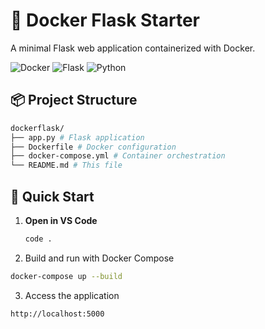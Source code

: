 # 🐳 Docker Flask Starter

A minimal Flask web application containerized with Docker.

![Docker](https://img.shields.io/badge/Docker-2CA5E0?style=flat&logo=docker&logoColor=white)
![Flask](https://img.shields.io/badge/Flask-000000?style=flat&logo=flask&logoColor=white)
![Python](https://img.shields.io/badge/Python-3776AB?style=flat&logo=python&logoColor=white)

## 📦 Project Structure
```bash
dockerflask/
├── app.py # Flask application
├── Dockerfile # Docker configuration
├── docker-compose.yml # Container orchestration
└── README.md # This file
```


## 🚀 Quick Start

1. **Open in VS Code**
   ```bash
   code .
   ```

2. Build and run with Docker Compose
```bash
docker-compose up --build
```
3. Access the application
```bash
http://localhost:5000
```

